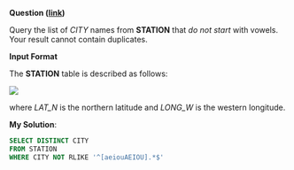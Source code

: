 **Question ([link](https://www.hackerrank.com/challenges/weather-observation-station-9))**

Query the list of *CITY* names from **STATION** that *do not start* with vowels. Your result cannot contain duplicates.

**Input Format**

The **STATION** table is described as follows:

![](https://s3.amazonaws.com/hr-challenge-images/9336/1449345840-5f0a551030-Station.jpg)

where *LAT\_N* is the northern latitude and *LONG\_W* is the western longitude.

**My Solution**:

```sql
SELECT DISTINCT CITY 
FROM STATION 
WHERE CITY NOT RLIKE '^[aeiouAEIOU].*$'
```
